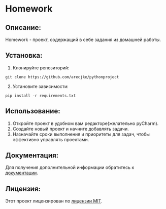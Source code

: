 # Homework

## Описание:

Homework - проект, содержащий в себе задания из домашней работы.

## Установка:

1. Клонируйте репозиторий:
```
git clone https://github.com/arecjke/pythonproject
```
2. Установите зависимости:
```
pip install -r requirements.txt
```
## Использование:

1. Откройте проект в удобном вам редакторе(желательно pyCharm).
2. Создайте новый проект и начните добавлять задачи.
3. Назначайте сроки выполнения и приоритеты для задач, чтобы эффективно управлять проектами.

## Документация:

Для получения дополнительной информации обратитесь к [документации](docs/README.md).

## Лицензия:

Этот проект лицензирован по [лицензии MIT](LICENSE).